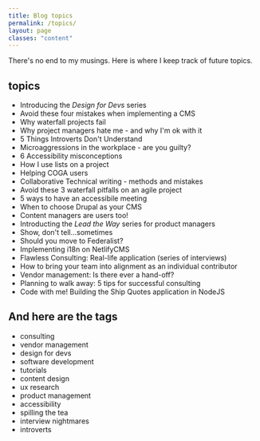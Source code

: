```yaml
---
title: Blog topics
permalink: /topics/
layout: page
classes: "content"
---
```


There's no end to my musings. Here is where I keep track of future topics.

## topics

* Introducing the _Design for Devs_ series
* Avoid these four mistakes when implementing a CMS
* Why waterfall projects fail
* Why project managers hate me - and why I'm ok with it
* 5 Things Introverts Don't Understand
* Microaggressions in the workplace - are you guilty?
* 6 Accessibility misconceptions
* How I use lists on a project
* Helping COGA users
* Collaborative Technical writing - methods and mistakes
* Avoid these 3 waterfall pitfalls on an agile project
* 5 ways to have an accessibile meeting
* When to choose Drupal as your CMS
* Content managers are users too!
* Introducting the _Lead the Way_ series for product managers
* Show, don't tell...sometimes
* Should you move to Federalist?
* Implementing i18n on NetlifyCMS
* Flawless Consulting: Real-life application (series of interviews)
* How to bring your team into alignment as an individual contributor
* Vendor management: Is there ever a hand-off?
* Planning to walk away: 5 tips for successful consulting
* Code with me! Building the Ship Quotes application in NodeJS

## And here are the tags

* consulting
* vendor management
* design for devs
* software development
* tutorials
* content design
* ux research
* product management
* accessibility
* spilling the tea
* interview nightmares
* introverts
